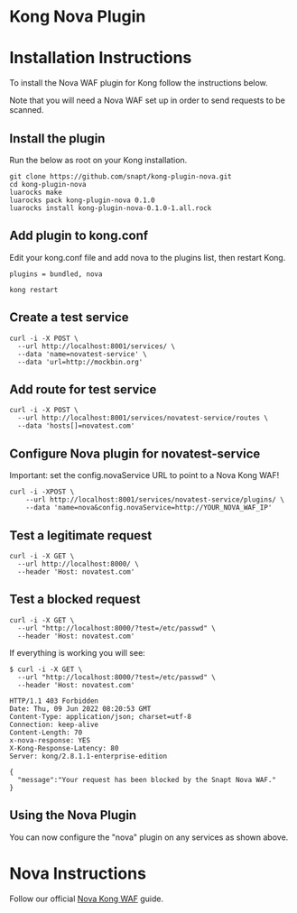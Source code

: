 Kong Nova Plugin
====================

# Installation Instructions

To install the Nova WAF plugin for Kong follow the instructions below. 

Note that you will need a Nova WAF set up in order to send requests to be scanned. 

## Install the plugin
Run the below as root on your Kong installation.

```
git clone https://github.com/snapt/kong-plugin-nova.git
cd kong-plugin-nova
luarocks make
luarocks pack kong-plugin-nova 0.1.0
luarocks install kong-plugin-nova-0.1.0-1.all.rock
```

## Add plugin to kong.conf
Edit your kong.conf file and add nova to the plugins list, then restart Kong.

```
plugins = bundled, nova
```

```
kong restart
```

## Create a test service
```
curl -i -X POST \
  --url http://localhost:8001/services/ \
  --data 'name=novatest-service' \
  --data 'url=http://mockbin.org'
```

## Add route for test service
```
curl -i -X POST \
  --url http://localhost:8001/services/novatest-service/routes \
  --data 'hosts[]=novatest.com'
```

## Configure Nova plugin for novatest-service
Important: set the config.novaService URL to point to a Nova Kong WAF!

```
curl -i -XPOST \
    --url http://localhost:8001/services/novatest-service/plugins/ \
    --data 'name=nova&config.novaService=http://YOUR_NOVA_WAF_IP'
```

## Test a legitimate request
```
curl -i -X GET \
  --url http://localhost:8000/ \
  --header 'Host: novatest.com'
```  

## Test a blocked request
```
curl -i -X GET \
  --url "http://localhost:8000/?test=/etc/passwd" \
  --header 'Host: novatest.com'
```

If everything is working you will see: 
```
$ curl -i -X GET \
  --url "http://localhost:8000/?test=/etc/passwd" \
  --header 'Host: novatest.com'

HTTP/1.1 403 Forbidden
Date: Thu, 09 Jun 2022 08:20:53 GMT
Content-Type: application/json; charset=utf-8
Connection: keep-alive
Content-Length: 70
x-nova-response: YES
X-Kong-Response-Latency: 80
Server: kong/2.8.1.1-enterprise-edition

{
  "message":"Your request has been blocked by the Snapt Nova WAF."
}
```

## Using the Nova Plugin

You can now configure the "nova" plugin on any services as shown above. 


# Nova Instructions

Follow our official [Nova Kong WAF](https://nova-docs.snapt.net/guide_kong.html) guide.
